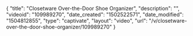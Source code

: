 {
    "title": "Closetware Over-the-Door Shoe Organizer",
    "description": "",
    "videoid": "109989270",
    "date_created": "1502522571",
    "date_modified": "1504812855",
    "type": "captivate",
    "layout": "video",
    "url": "\/v\/closetware-over-the-door-shoe-organizer\/109989270"
}